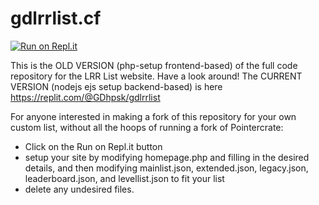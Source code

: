# gdlrrlist.cf
[![Run on Repl.it](https://repl.it/badge/github/rk097/gdlrrlist.cf)](https://repl.it/github/rk097/gdlrrlist.cf)

This is the OLD VERSION (php-setup frontend-based) of the full code repository for the LRR List website. Have a look around!
The CURRENT VERSION (nodejs ejs setup backend-based) is here https://replit.com/@GDhpsk/gdlrrlist

For anyone interested in making a fork of this repository for your own custom list, without all the hoops of running a fork of Pointercrate:
- Click on the Run on Repl.it button
- setup your site by modifying homepage.php and filling in the desired details, and then modifying mainlist.json, extended.json, legacy.json, leaderboard.json, and levellist.json to fit your list 
- delete any undesired files. 
